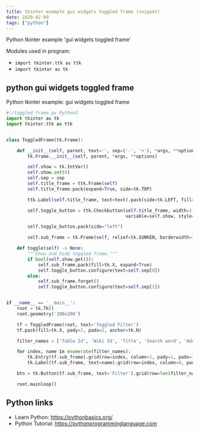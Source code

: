 ```yaml
---
title: tkinter example gui widgets toggled frame (snippet)
date: 2020-02-09
tags: ["python"]
---
```

Python tkinter example 'gui widgets toggled frame'


Modules used in program: 
* `import tkinter.ttk as ttk`
* `import tkinter as tk`

## python gui widgets toggled frame

Python tkinter example: gui widgets toggled frame

```python
#!/toggled_frame.py Python3
import tkinter as tk
import tkinter.ttk as ttk


class ToggledFrame(tk.Frame):

    def __init__(self, parent, text='', sep=('-', '+'), *args, **options):
        tk.Frame.__init__(self, parent, *args, **options)

        self.show = tk.IntVar()
        self.show.set(0)
        self.sep = sep
        self.title_frame = ttk.Frame(self)
        self.title_frame.pack(expand=True, side=tk.TOP)

        ttk.Label(self.title_frame, text=text).pack(side=tk.LEFT, fill=tk.X, expand=True)

        self.toggle_button = ttk.Checkbutton(self.title_frame, width=2, text='+', command=self.toggle,
                                             variable=self.show, style='Toolbutton')

        self.toggle_button.pack(side="left")

        self.sub_frame = tk.Frame(self, relief=tk.SUNKEN, borderwidth=1)

    def toggle(self) -> None:
        """Show and hide toggled frame."""
        if bool(self.show.get()):
            self.sub_frame.pack(fill=tk.X, expand=True)
            self.toggle_button.configure(text=self.sep[0])
        else:
            self.sub_frame.forget()
            self.toggle_button.configure(text=self.sep[1])


if __name__ == '__main__':
    root = tk.Tk()
    root.geometry('300x200')

    tf = ToggledFrame(root, text='Toggled Filter')
    tf.pack(fill=tk.X, pady=2, padx=2, anchor=tk.N)

    filter_names = ['Table Id', 'Wiki Id', 'Title', 'Search word', 'Added date']

    for index, name in enumerate(filter_names):
        tk.Entry(tf.sub_frame).grid(row=index, column=1, pady=1, padx=1)
        tk.Label(tf.sub_frame, text=name).grid(row=index, column=0, pady=1, padx=1, sticky=tk.W)

    btn = tk.Button(tf.sub_frame, text='Filter').grid(row=len(filter_names), column=2)

    root.mainloop()


```

## Python links

- Learn Python: https://pythonbasics.org/
- Python Tutorial: https://pythonprogramminglanguage.com
